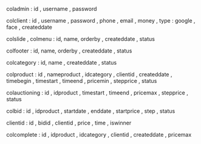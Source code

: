 coladmin :  id , username , password

colclient : id , username , password , phone , email , money , type : google , face  , createddate

colslide , colmenu : id, name, orderby , createddate , status

colfooter : id, name, orderby , createddate , status

colcategory : id, name , createddate , status

colproduct : id , nameproduct , idcategory , clientid , createddate , timebegin , timestart , timeend , pricemin , stepprice , status 

colauctioning : id , idproduct , timestart , timeend , pricemax , stepprice , status

colbid : id , idproduct , startdate , enddate , startprice , step , status 

clientid : id , bidid , clientid , price , time , iswinner


colcomplete : id , idproduct , idcategory , clientid , createddate , pricemax






